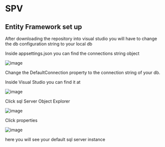 # SPV


## Entity Framework set up 
After downloading the repository into visual studio you will have to change the db configuration string to your local db

Inside appsettings.json you can find the connections string object 

![image](https://user-images.githubusercontent.com/79595804/223860935-ad59766f-2930-4c92-a3b4-295edc9246ae.png)

Change the DefaultConnection property to the connection string of your db. 


Inside Visual Studio you can find it at 


![image](https://user-images.githubusercontent.com/79595804/223861191-ff80d9e8-94a2-44a6-96c8-d1475d252951.png)


Click sql Server Object Explorer


![image](https://user-images.githubusercontent.com/79595804/223861276-366c9b10-a99a-4f79-9033-fd8fb53c82ee.png)


Click properties


![image](https://user-images.githubusercontent.com/79595804/223861413-2709d61c-7e94-4a20-a90d-4956bb0fc57e.png)


here you will see your default sql server instance
